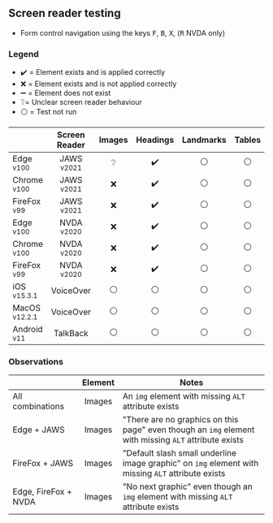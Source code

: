 ## Screen reader testing
- Form control navigation using the keys <kbd>F</kbd>, <kbd>B</kbd>, <kbd>X</kbd>, (<kbd>R</kbd> NVDA only)

### Legend
- :heavy_check_mark: = Element exists and is applied correctly
- :x: = Element exists and is not applied correctly
- :heavy_minus_sign: = Element does not exist
- :grey_question:= Unclear screen reader behaviour
- :white_circle: = Test not run

|   |Screen Reader   | Images | Headings  |Landmarks   |Tables   | Lists |Links |Form Controls |
|---|:-:|:-:|:-:|:-:|:-:|:-:|:-:|:-:|
| Edge <sup>v100</sup> 		| JAWS <sup>v2021</sup> 	| :grey_question:  | :heavy_check_mark:  | :white_circle:  | :white_circle:  | :white_circle:   | :white_circle:  | :white_circle:  |
| Chrome <sup>v100</sup> 	| JAWS <sup>v2021</sup>  	| :x:  | :heavy_check_mark:  | :white_circle:  | :white_circle:  | :white_circle:   | :white_circle:  | :white_circle:  |
| FireFox <sup>v99</sup> 	| JAWS <sup>v2021</sup>   	| :x: | :heavy_check_mark:  | :white_circle:  | :white_circle:  | :white_circle:   | :white_circle:  | :white_circle:  |
| Edge <sup>v100</sup> 		| NVDA <sup>v2020</sup> 	| :x:  | :heavy_check_mark:  | :white_circle:  | :white_circle:  | :white_circle:  | :white_circle: | :white_circle:  |
| Chrome <sup>v100</sup> 	| NVDA <sup>v2020</sup>  	| :x:  | :heavy_check_mark:  | :white_circle: | :white_circle:  | :white_circle:  | :white_circle:  | :white_circle:  |
| FireFox <sup>v99</sup> 	| NVDA <sup>v2020</sup>   	| :x:  | :heavy_check_mark:  | :white_circle:  | :white_circle:   | :white_circle:  | :white_circle:  |:white_circle:  |
| iOS <sup>v15.3.1</sup> 	| VoiceOver 				| :white_circle:  | :white_circle:  | :white_circle:  | :white_circle:  | :white_circle: | :white_circle:  | :white_circle:   |
| MacOS <sup>v12.2.1</sup> 	| VoiceOver  				|:white_circle:  | :white_circle:   | :white_circle:   | :white_circle: | :white_circle:   | :white_circle:   | :white_circle:  |
| Android <sup>v11</sup> 	| TalkBack 					| :white_circle:  | :white_circle:  | :white_circle: | :white_circle:  | :white_circle:  |:white_circle:  | :white_circle:  |

### Observations
|  | Element  | Notes |
|---|:-:|---|
| All combinations | Images  | An `img` element with missing `ALT` attribute exists  |
| Edge + JAWS | Images  | "There are no graphics on this page" even though an `img` element with missing `ALT` attribute exists  |
| FireFox + JAWS | Images  | "Default slash small underline image graphic" on `img` element with missing `ALT` attribute exists  |
| Edge, FireFox + NVDA | Images  | "No next graphic" even though an `img` element with missing `ALT` attribute exists  |
